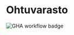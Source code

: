 # Ohtuvarasto
![GHA workflow badge](https://github.com/Mimi-ctrl/ohtuvarasto/workflows/CI/badge.svg)
